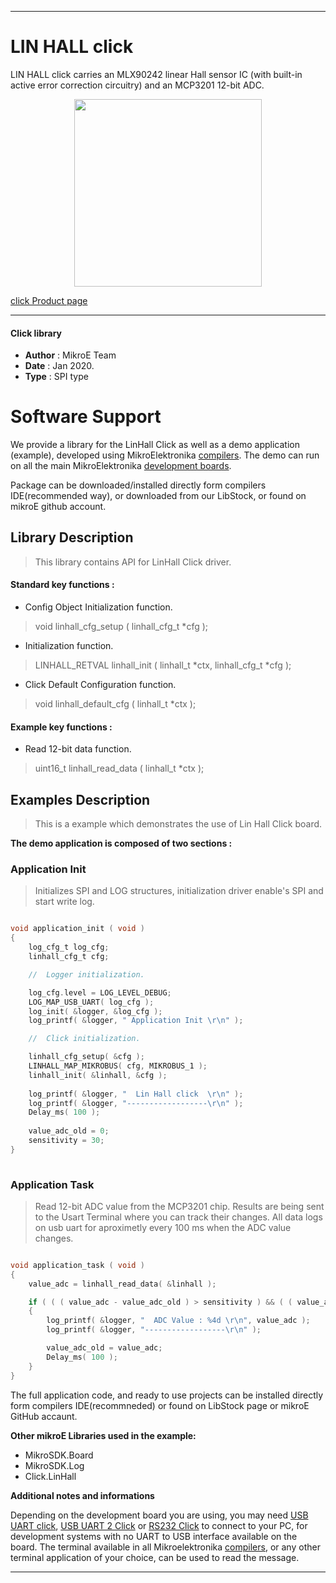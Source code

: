 
---
# LIN HALL click

LIN HALL click carries an MLX90242 linear Hall sensor IC (with built-in active error correction circuitry) and an MCP3201 12-bit ADC.

<p align="center">
  <img src="https://download.mikroe.com/images/click_for_ide/linhall_click.png" height=300px>
</p>

[click Product page](<https://www.mikroe.com/lin-hall-click>)

---


#### Click library 

- **Author**        : MikroE Team
- **Date**          : Jan 2020.
- **Type**          : SPI type


# Software Support

We provide a library for the LinHall Click 
as well as a demo application (example), developed using MikroElektronika 
[compilers](https://shop.mikroe.com/compilers). 
The demo can run on all the main MikroElektronika [development boards](https://shop.mikroe.com/development-boards).

Package can be downloaded/installed directly form compilers IDE(recommended way), or downloaded from our LibStock, or found on mikroE github account. 

## Library Description

> This library contains API for LinHall Click driver.

#### Standard key functions :

- Config Object Initialization function.
> void linhall_cfg_setup ( linhall_cfg_t *cfg ); 
 
- Initialization function.
> LINHALL_RETVAL linhall_init ( linhall_t *ctx, linhall_cfg_t *cfg );

- Click Default Configuration function.
> void linhall_default_cfg ( linhall_t *ctx );


#### Example key functions :

- Read 12-bit data function.
> uint16_t linhall_read_data ( linhall_t *ctx );
 
## Examples Description

> 
> This is a example which demonstrates the use of Lin Hall Click board.
> 

**The demo application is composed of two sections :**

### Application Init 

>
> Initializes SPI and LOG structures, initialization driver enable's 
> SPI and start write log.
> 

```c

void application_init ( void )
{
    log_cfg_t log_cfg;
    linhall_cfg_t cfg;

    //  Logger initialization.

    log_cfg.level = LOG_LEVEL_DEBUG;
    LOG_MAP_USB_UART( log_cfg );
    log_init( &logger, &log_cfg );
    log_printf( &logger, " Application Init \r\n" );

    //  Click initialization.

    linhall_cfg_setup( &cfg );
    LINHALL_MAP_MIKROBUS( cfg, MIKROBUS_1 );
    linhall_init( &linhall, &cfg );
    
    log_printf( &logger, "  Lin Hall click  \r\n" );
    log_printf( &logger, "------------------\r\n" );
    Delay_ms( 100 );
    
    value_adc_old = 0;
    sensitivity = 30;
}
  
```

### Application Task

>
> Read 12-bit ADC value from the MCP3201 chip.
> Results are being sent to the Usart Terminal where you can track their changes.
> All data logs on usb uart for aproximetly every 100 ms when the ADC value changes.
> 

```c

void application_task ( void )
{
    value_adc = linhall_read_data( &linhall );

    if ( ( ( value_adc - value_adc_old ) > sensitivity ) && ( ( value_adc_old - value_adc ) > sensitivity ) )
    {
        log_printf( &logger, "  ADC Value : %4d \r\n", value_adc );
        log_printf( &logger, "------------------\r\n" );

        value_adc_old = value_adc;
        Delay_ms( 100 );
    }
}  

``` 

The full application code, and ready to use projects can be  installed directly form compilers IDE(recommneded) or found on LibStock page or mikroE GitHub accaunt.

**Other mikroE Libraries used in the example:** 

- MikroSDK.Board
- MikroSDK.Log
- Click.LinHall

**Additional notes and informations**

Depending on the development board you are using, you may need 
[USB UART click](https://shop.mikroe.com/usb-uart-click), 
[USB UART 2 Click](https://shop.mikroe.com/usb-uart-2-click) or 
[RS232 Click](https://shop.mikroe.com/rs232-click) to connect to your PC, for 
development systems with no UART to USB interface available on the board. The 
terminal available in all Mikroelektronika 
[compilers](https://shop.mikroe.com/compilers), or any other terminal application 
of your choice, can be used to read the message.



---
